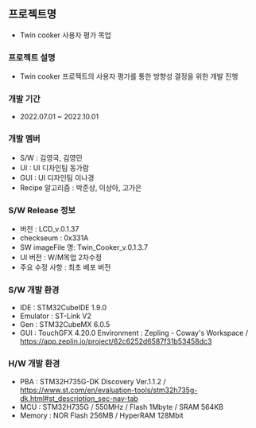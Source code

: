 

## 프로젝트명   
- Twin cooker 사용자 평가 목업

### 프로젝트 설명
- Twin cooker 프로젝트의 사용자 평가를 통한 방향성 결정을 위한 개발 진행

### 개발 기간
- 2022.07.01 ~ 2022.10.01

### 개발 멤버
- S/W : 김영국, 김영민
- UI  : UI 디자인팀 동가람
- GUI : UI 디자인팀 이나경
- Recipe 알고리즘 : 박준상, 이상아, 고가은
 
### S/W Release 정보
- 버전 : LCD_v.0.1.37
- checkseum : 0x331A
- SW imageFile 명: Twin_Cooker_v.0.1.3.7
- UI 버전 : W/M목업 2차수정
- 주요 수정 사항 : 최초 베포 버전

### S/W 개발 환경
- IDE      : STM32CubeIDE 1.9.0
- Emulator : ST-Link V2
- Gen      : STM32CubeMX 6.0.5
- GUI      : TouchGFX 4.20.0 Environment 
           : Zepling - Coway's Workspace / https://app.zeplin.io/project/62c6252d6587f31b53458dc3  

### H/W 개발 환경
- PBA    : STM32H735G-DK Discovery Ver.1.1.2 / https://www.st.com/en/evaluation-tools/stm32h735g-dk.html#st_description_sec-nav-tab
- MCU    : STM32H735G / 550MHz / Flash 1Mbyte / SRAM 564KB 
- Memory : NOR Flash 256MB / HyperRAM 128Mbit
